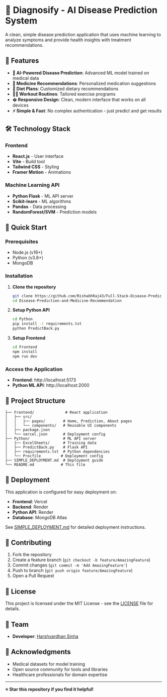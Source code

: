 # 🏥 Diagnosify - AI Disease Prediction System

A clean, simple disease prediction application that uses machine learning to analyze symptoms and provide health insights with treatment recommendations.

## 🌟 Features

- **🤖 AI-Powered Disease Prediction**: Advanced ML model trained on medical data
- **💊 Medicine Recommendations**: Personalized medication suggestions  
- **🥗 Diet Plans**: Customized dietary recommendations
- **🏃‍♂️ Workout Routines**: Tailored exercise programs
- **� Responsive Design**: Clean, modern interface that works on all devices
- **⚡ Simple & Fast**: No complex authentication - just predict and get results

## 🛠️ Technology Stack

### Frontend
- **React.js** - User interface
- **Vite** - Build tool  
- **Tailwind CSS** - Styling
- **Framer Motion** - Animations

### Machine Learning API
- **Python Flask** - ML API server
- **Scikit-learn** - ML algorithms
- **Pandas** - Data processing
- **RandomForest/SVM** - Prediction models

## 🚀 Quick Start

### Prerequisites
- Node.js (v16+)
- Python (v3.8+)
- MongoDB

### Installation

1. **Clone the repository**
   ```bash
   git clone https://github.com/RishabhRaj43/Full-Stack-Disease-Prediction-and-Medicine-Recommendation.git
   cd Disease-Prediction-and-Medicine-Recommendation
   ```

2. **Setup Python API**
   ```bash
   cd Python
   pip install -r requirements.txt
   python PredictBack.py
   ```

3. **Setup Frontend**
   ```bash
   cd Frontend
   npm install
   npm run dev
   ```

### Access the Application
- **Frontend**: http://localhost:5173
- **Python ML API**: http://localhost:2000

## 📁 Project Structure

```
├── Frontend/              # React application  
│   ├── src/
│   │   ├── pages/        # Home, Prediction, About pages
│   │   └── components/   # Reusable UI components
│   ├── package.json
│   └── vercel.json       # Deployment config
├── Python/               # ML API server
│   ├── ExcelSheets/      # Training data
│   ├── PredictBack.py    # Flask API
│   ├── requirements.txt  # Python dependencies
│   └── Procfile         # Deployment config  
├── SIMPLE_DEPLOYMENT.md  # Deployment guide
└── README.md            # This file
```

## 🚀 Deployment

This application is configured for easy deployment on:
- **Frontend**: Vercel
- **Backend**: Render
- **Python API**: Render
- **Database**: MongoDB Atlas

See [SIMPLE_DEPLOYMENT.md](./SIMPLE_DEPLOYMENT.md) for detailed deployment instructions.

## 🤝 Contributing

1. Fork the repository
2. Create a feature branch (`git checkout -b feature/AmazingFeature`)
3. Commit changes (`git commit -m 'Add AmazingFeature'`)
4. Push to branch (`git push origin feature/AmazingFeature`)
5. Open a Pull Request

## 📄 License

This project is licensed under the MIT License - see the [LICENSE](LICENSE) file for details.

## 👥 Team

- **Developer**: [Harshvardhan Sinha](https://github.com/harshsinha003)

## 🙏 Acknowledgments

- Medical datasets for model training
- Open source community for tools and libraries
- Healthcare professionals for domain expertise

---

**⭐ Star this repository if you find it helpful!**
